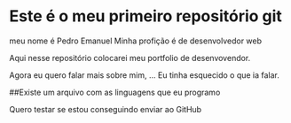 # Este é o meu primeiro repositório git

meu nome é Pedro Emanuel
Minha profição é de desenvolvedor web

Aqui nesse repositório colocarei meu portfolio de desenvovendor.

Agora eu quero falar mais sobre mim, ...
Eu tinha esquecido o que ia falar.

##Existe um arquivo com as linguagens que eu programo

Quero testar se estou conseguindo enviar ao GitHub